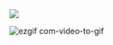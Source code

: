 <img src="https://capsule-render.vercel.app/api?type=waving&color=auto&height=200&section=header&text=Project_Movie&fontSize=90" />


![ezgif com-video-to-gif](https://github.com/HojinLim/project_movie/assets/69897998/05367dc5-5d31-476e-8cab-6a859f599132)
